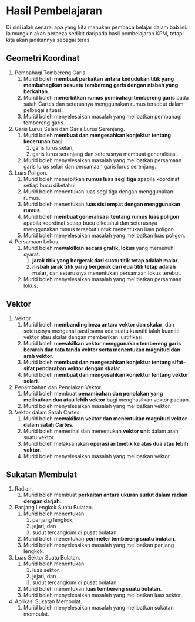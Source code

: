 # Hasil Pembelajaran

Di sini ialah senarai apa yang kita mahukan pembaca belajar dalam bab ini. Ia mungkin akan berbeza sedikit daripada hasil pembelajaran KPM, tetapi kita akan jadikannya sebagai teras.

## Geometri Koordinat
1. Pembahagi Tembereng Garis.
    1. Murid boleh **membuat perkaitan antara kedudukan titik yang membahagikan sesuatu tembereng garis dengan nisbah yang berkaitan**.
    2. Murid boleh **menerbitkan rumus pembahagi tembereng garis** pada satah Cartes dan seterusnya menggunakan rumus tersebut dalam pelbagai situasi.
    3. Murid boleh menyelesaikan masalah yang melibatkan pembahagi tembereng garis.
2. Garis Lurus Selari dan Garis Lurus Serenjang.
    1. Murid boleh **membuat dan mengesahkan konjektur tentang kecerunan** bagi:
        1. garis lurus selari,
        2. garis lurus serenjang
    dan seterusnya membuat generalisasi.
    2. Murid boleh menyelesaikan masalah yang melibatkan persamaan garis lurus selari dan persamaan garis lurus serenjang.
3. Luas Poligon.
    1. Murid boleh menerbitkan **rumus luas segi tiga** apabila koordinat setiap bucu diketahui.
    2. Murid boleh menentukan luas segi tiga dengan menggunakan rumus.
    3. Murid boleh menentukan **luas sisi empat dengan menggunakan rumus**.
    4. Murid boleh **membuat generalisasi tentang rumus luas poligon** apabila koordinat setiap bucu diketahui dan seterusnya menggunakan rumus tersebut untuk menentukan luas poligon.
    5. Murid boleh menyelesaikan masalah yang melibatkan luas poligon.
4. Persamaan Lokus.
    1. Murid boleh **mewakilkan secara grafik, lokus** yang memenuhi syarat:
        1. **jarak titik yang bergerak dari suatu titik tetap adalah malar**.
        2. **nisbah jarak titik yang bergerak dari dua titik tetap adalah malar**,
    dan seterusnya menentukan persamaan lokus terebut.
    2. Murid boleh menyelesaikan masalah yang melibatkan persamaan lokus.

## Vektor
1. Vektor.
    1. Murid boleh **membanding beza antara vektor dan skalar**, dan seterusnya mengenal pasti sama ada suatu kuantiti ialah kuantiti vektor atau skalar dengan memberikan justifikasi.
    2. Murid boleh **mewakilkan vektor menggunakan tembereng garis berarah dan tata tanda vektor serta menentukan magnitud dan arah vektor**.
    3. Murid boleh **membuat dan mengesahkan konjektur tentang sifat-sifat pendaraban vektor dengan skalar**.
    4. Murid boleh **membuat dan mengesahkan konjektur tentang vektor selari**.
2. Penambahan dan Penolakan Vektor.
    1. Murid boleh membuat **penambahan dan penolakan yang melibatkan dua atau lebih vektor** bagi menghasilkan vektor paduan.
    2. Murid boleh menyelesaikan masalah yang melibatkan vektor.
3. Vektor dalam Satah Cartes.
    1. Murid boleh **mewakilkan vektor dan menentukan magnitud vektor dalam satah Cartes**.
    2. Murid boleh memerihal dan menentukan **vektor unit** dalam arah suatu vektor.
    3. Murid boleh melaksanakan **operasi aritmetik ke atas dua atau lebih vektor**.
    4. Murid boleh menyelesaikan masalah yang melibatkan vektor.

## Sukatan Membulat 
1. Radian.
    1. Murid boleh membuat **perkaitan antara ukuran sudut dalam radian dengan darjah**.
2. Panjang Lengkok Suatu Bulatan.
    1. Murid boleh menentukan 
        1. panjang lengkok,
        2. jejari, dan
        3. sudut tercangkum di pusat bulatan.
    2. Murid boleh menentukan **perimeter tembereng suatu bulatan**.
    3. Murid boleh menyelesaikan masalah yang melibatkan panjang lengkok.
3. Luas Sektor Suatu Bulatan.
    1. Murid boleh menentukan
        1. luas sektor,
        2. jejari, dan
        3. sudut tercangkum di pusat bulatan.
    2. Murid boleh menentukan **luas tembereng suatu bulatan**.
    3. Murid boleh menyelesaikan masalah yang melibatkan luas sektor.
4. Aplikasi Sukatan Membulat.
    1. Murid boleh menyelesaikan masalah yang melibatkan sukatan membulat.

